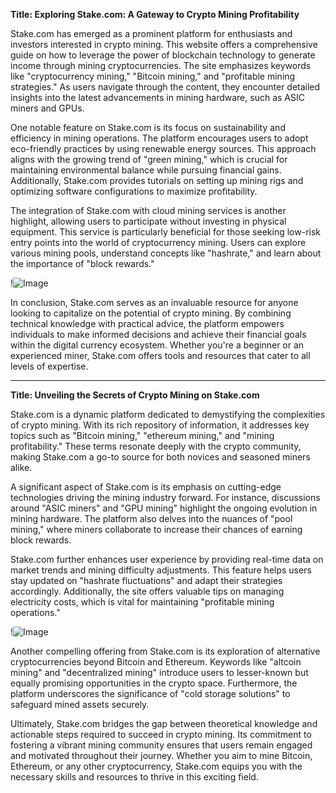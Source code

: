 **Title: Exploring Stake.com: A Gateway to Crypto Mining Profitability**

Stake.com has emerged as a prominent platform for enthusiasts and investors interested in crypto mining. This website offers a comprehensive guide on how to leverage the power of blockchain technology to generate income through mining cryptocurrencies. The site emphasizes keywords like "cryptocurrency mining," "Bitcoin mining," and "profitable mining strategies." As users navigate through the content, they encounter detailed insights into the latest advancements in mining hardware, such as ASIC miners and GPUs.

One notable feature on Stake.com is its focus on sustainability and efficiency in mining operations. The platform encourages users to adopt eco-friendly practices by using renewable energy sources. This approach aligns with the growing trend of "green mining," which is crucial for maintaining environmental balance while pursuing financial gains. Additionally, Stake.com provides tutorials on setting up mining rigs and optimizing software configurations to maximize profitability.

The integration of Stake.com with cloud mining services is another highlight, allowing users to participate without investing in physical equipment. This service is particularly beneficial for those seeking low-risk entry points into the world of cryptocurrency mining. Users can explore various mining pools, understand concepts like "hashrate," and learn about the importance of "block rewards."

!![Image](https://github.com/user-attachments/assets/590b50a7-4459-4e76-8a31-559aed223621)

In conclusion, Stake.com serves as an invaluable resource for anyone looking to capitalize on the potential of crypto mining. By combining technical knowledge with practical advice, the platform empowers individuals to make informed decisions and achieve their financial goals within the digital currency ecosystem. Whether you're a beginner or an experienced miner, Stake.com offers tools and resources that cater to all levels of expertise.

---

**Title: Unveiling the Secrets of Crypto Mining on Stake.com**

Stake.com is a dynamic platform dedicated to demystifying the complexities of crypto mining. With its rich repository of information, it addresses key topics such as "Bitcoin mining," "ethereum mining," and "mining profitability." These terms resonate deeply with the crypto community, making Stake.com a go-to source for both novices and seasoned miners alike.

A significant aspect of Stake.com is its emphasis on cutting-edge technologies driving the mining industry forward. For instance, discussions around "ASIC miners" and "GPU mining" highlight the ongoing evolution in mining hardware. The platform also delves into the nuances of "pool mining," where miners collaborate to increase their chances of earning block rewards.

Stake.com further enhances user experience by providing real-time data on market trends and mining difficulty adjustments. This feature helps users stay updated on "hashrate fluctuations" and adapt their strategies accordingly. Additionally, the site offers valuable tips on managing electricity costs, which is vital for maintaining "profitable mining operations."

!![Image](https://github.com/user-attachments/assets/590b50a7-4459-4e76-8a31-559aed223621)

Another compelling offering from Stake.com is its exploration of alternative cryptocurrencies beyond Bitcoin and Ethereum. Keywords like "altcoin mining" and "decentralized mining" introduce users to lesser-known but equally promising opportunities in the crypto space. Furthermore, the platform underscores the significance of "cold storage solutions" to safeguard mined assets securely.

Ultimately, Stake.com bridges the gap between theoretical knowledge and actionable steps required to succeed in crypto mining. Its commitment to fostering a vibrant mining community ensures that users remain engaged and motivated throughout their journey. Whether you aim to mine Bitcoin, Ethereum, or any other cryptocurrency, Stake.com equips you with the necessary skills and resources to thrive in this exciting field.